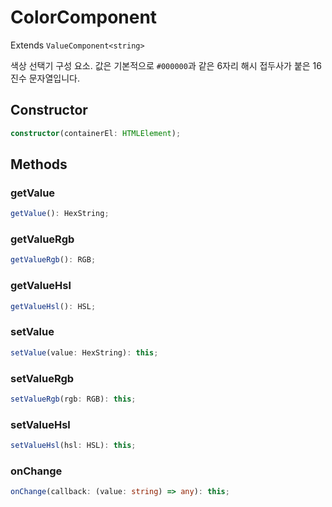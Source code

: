 # ColorComponent

Extends `ValueComponent<string>`

색상 선택기 구성 요소. 값은 기본적으로 `#000000`과 같은 6자리 해시 접두사가 붙은 16진수 문자열입니다.

## Constructor

```ts
constructor(containerEl: HTMLElement);
```

## Methods

### getValue

```ts
getValue(): HexString;
```

### getValueRgb

```ts
getValueRgb(): RGB;
```

### getValueHsl

```ts
getValueHsl(): HSL;
```

### setValue

```ts
setValue(value: HexString): this;
```

### setValueRgb

```ts
setValueRgb(rgb: RGB): this;
```

### setValueHsl

```ts
setValueHsl(hsl: HSL): this;
```

### onChange

```ts
onChange(callback: (value: string) => any): this;
```
